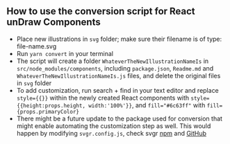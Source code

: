 ## How to use the conversion script for React unDraw Components

* Place new illustrations in `svg` folder; make sure their filename is of type: file-name.svg
* Run `yarn convert` in your terminal
* The script will create a folder `WhateverTheNewIllustrationNameIs` in `src/node_modules/components`, including `package.json`, `Readme.md` and `WhateverTheNewIllustrationNameIs.js` files, and delete the original files in `svg` folder
* To add customization, run search + find in your text editor and replace `style={{}}` within the newly created React components with `style={{height:props.height, width:'100%'}}`, and `fill="#6c63ff"` with `fill={props.primaryColor}`
* There might be a future update to the package used for conversion that might enable automating the customization step as well. This would happen by modifying `svgr.config.js`, check svgr [npm](https://www.npmjs.com/package/svgr/v/1.4.0) and [GitHub](https://github.com/smooth-code/svgr)

